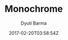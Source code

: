 ---
title: "Monochrome"
github: https://github.com/dyutibarma/monochrome
demo: https://dyutibarma.github.io/monochrome/
author: Dyuti Barma

ssg:
  - Jekyll
cms:
  - No Cms
date: 2017-02-20T03:58:54Z
github_branch: master
description: "Minimal, responsive, SEO ready blogging template built for Jekyll. Demo - "
---